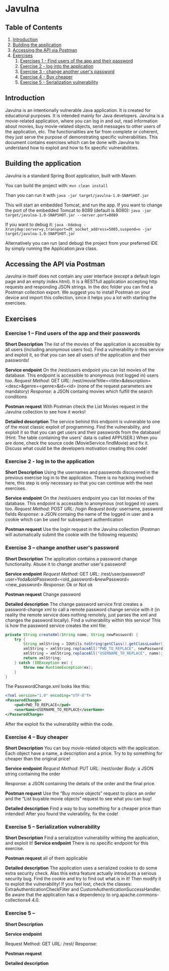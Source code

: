 # Javulna

## Table of Contents
1. [Introduction](#Introduction)
2. [Building the application](#Build)
3. [Accessing the API via Postman](#Postman)
4. [Exercises](#Exercises)
    1.  [Exercises 1 - Find users of the app and their password](#Exercise_1)
    2. [Exercise 2 - log into the application](#Exercise_2)
     1. [Exercise 3 - change another user's password](#Exercise_3)
     1. [Exercise 4 - Buy cheaper](#Exercise_4)
     1. [Exercise 5 - Serialization vulnerability](#Exercise_5)

<a name="Introduction"></a>
## Introduction 

Javulna is an intentionally vulnerable Java application. It is created for educational purposes. It is intended mainly for Java developers.
Javulna is a movie-related application, where you can log in and out, read information about movies, buy movie-related objects, send messages to other users of the application, etc. The functionalities are far from complete or coherent, they just serve the purpose of demonstrating specific vulnerabilities.
This document contains exercises which can be done with Javulna to understand how to exploit and how to fix specific vulnerabilities.

<a name="Build"></a>
## Building the application 

Javulna is a standard Spring Boot application, built with Maven.

You can build the project with:
```mvn clean install```

Than you can run it with 
```java -jar target/javulna-1.0-SNAPSHOT.jar```

This will start an embedded Tomcat, and run the app. If you want to change the port of the embedded Tomcat to 8089 (default is 8080):
```java -jar target/javulna-1.0-SNAPSHOT.jar --server.port=8089```

If you want to debug it:
```java -Xdebug -Xrunjdwp:server=y,transport=dt_socket_address=5005,suspend=n -jar target/javulna-1.0-SNAPSHOT.jar```

Alternatively you can run (and debug) the project from your preferred IDE by simply running the Application.java class.

<a name="Postman"></a>
## Accessing the API via Postman 
Javulna in itself does not contain any user interface (except a default login page and an empty index.html). It is a RESTfull application accepting http requests and responding JSON strings. In the doc folder you can find a Postman collection export. We suggest you to install Postman on your device and import this collection, since it helps you a lot with starting the exercises.

<a name="Exercises"></a>
## Exercises 

<a name="Exercise_1"></a>
### Exercise 1 – Find users of the app and their passwords
**Short Description**
The list of the movies of the application is accessible by all users (including anonymous users too). Find a vulnerability in this service and exploit it, so that you can see all users of the application and their passwords!

**Service endpoint**
On the /rest/users endpoint you can list movies of the database. This endpoint is accessible to anonymous (not logged in) users too.
*Request Method*: GET
*URL*: /rest/movie?title=&lt;title&gt;&description=&lt;desc&gt;&genre=&lt;genre&gt;&id=&lt;id&gt; (none of the request parameters are mandatory)
*Response*: a JSON containg movies which fulfill the search conditions

**Postman request**
With Postman check the List Movies request in the Javulna collection to see how it works!

**Detailed description**
The service behind this endpoint is vulnerable to one of the most classic exploit of programming. Find the vulnerability, and exploit it so that you can get users and their passwords from the database! (Hint: The table containing the users' data is called APPUSER.) 
When you are done, check the source code (MovieService.findMovie) and fix it. 
Discuss what could be the developers motivation creating this code!

<a name="Exercise_2"></a>
### Exercise 2 - log in to the application

**Short Description**
Using the usernames and passwords discovered in the previous exercise log in to the application. There is no hacking involved here, this step is only necessary so that you can continue with the next exercises.

**Service endpoint**
On the /rest/users endpoint you can list movies of the database. This endpoint is accessible to anonymous (not logged in) users too.
*Request Method*: POST
*URL*: /login
*Request body*: username, password fields
*Response*: a JSON containg the name of the logged in user and a cookie which can be used for subsequent authentication

**Postman request**
Use the login request in the Javulna collection (Postman will automatically submit the cookie with the following requests)

<a name="Exercise_3"></a>
### Exercise 3 – change another user's password
**Short Description**
The application contains a password change functionality. Abuse it to change another user's password!

**Service endpoint**
*Request Method*: GET
*URL*: /rest/user/password?user=Yoda&oldPassword=&lt;old_password&gt;&newPassword=&lt;new_password&gt;
*Response*:  Ok or Not ok

**Postman request**
Change password

**Detailed description**
The change password service first creates a password-change xml to call a remote password change service with it (in reality the remote service does nothing remotely, just parses the xml and changes the password locally).
Find a vulnerability within this service!
This is how the password service creates the xml file:
```java
private String createXml(String name, String newPassword) {
    try {
        String xmlString = IOUtils.toString(getClass().getClassLoader().getResourceAsStream("xml/PasswordChange.xml"), "UTF-8");
        xmlString = xmlString.replaceAll("PWD_TO_REPLACE", newPassword);
        xmlString = xmlString.replaceAll("USERNAME_TO_REPLACE", name);
        return xmlString;
    } catch (IOException ex) {
        throw new RuntimeException(ex);
    }
}
```

The PasswordChange.xml looks like this:
```xml
<?xml version="1.0" encoding="UTF-8"?>
<PasswrodChange>
    <pwd>PWD_TO_REPLACE</pwd>
    <userName>USERNAME_TO_REPLACE</userName> 
</PasswrodChange>
```
After the exploit fix the vulnerability within the code.

<a name="Exercise_4"></a>
### Exercise 4 – Buy cheaper
**Short Description**
You can buy movie-related objects with the application. Each object have a name, a description and a price. Try to by something for cheaper than the original price!

**Service endpoint**
*Request Method*: PUT
*URL*: /rest/order
*Body*: a JSON string containing the order
	
Response: a JSON containing the details of the order and the final price.

**Postman request**
Use the “Buy movie objects” request to place an order and the “List buyable movie objects” request to see what you can buy!	

**Detailed description**
Find a way to buy something for a cheaper price than intended!
After you found the vulerability, fix the code!

<a name="Exercise_5"></a>
### Exercise 5 – Serialization vulnerability
**Short Description**
Find a serialization vulnerability withing the application, and exploit it!
**Service endpoint**
There is no specific endpoint for this exercise.

**Postman request**
all of them applicable

**Detailed description**
The application uses a serialized cookie to do some extra security check. Alas this extra feature actually introduces a serious security bug. Find the cookie and try to find out what is in it! Then modify it to exploit the vulnerability!
If you feel lost, check the classes: ExtraAuthenticationCheckFilter and CustomAuthenticationSuccessHandler. 
Be aware that the application has a dependency to org.apache.commons-collections4 4.0.

### Exercise 5 – 
**Short Description**

**Service endpoint**

Request Method: GET
URL: /rest/
Response: 

**Postman request**

**Detailed description**

